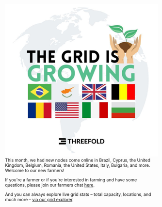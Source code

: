 
![Grid Growth](./img/grid_growth_28_may.jpg)
This month, we had new nodes come online in Brazil, Cyprus, the United Kingdom, Belgium, Romania, the United States, Italy, Bulgaria, and more. Welcome to our new farmers!

If you're a farmer or if you're interested in farming and have some questions, please join our farmers chat [here](https://t.me/threefoldfarmers).

And you can always explore live grid stats – total capacity, locations, and much more – [via our grid explorer](https://explorer.threefold.io/).